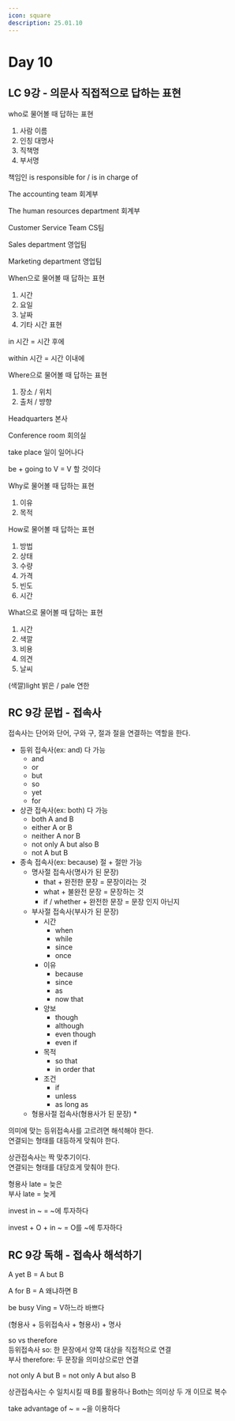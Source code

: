 ```yaml
---
icon: square
description: 25.01.10
---
```


# Day 10

## LC 9강 - 의문사 직접적으로 답하는 표현

who로 물어볼 때 답하는 표현

1. 사람 이름
2. 인칭 대명사
3. 직책명
4. 부서명

책임인 is responsible for / is in charge of

The accounting team 회계부

The human resources department 회계부

Customer Service Team CS팀

Sales department 영업팀

Marketing department 영업팀

When으로 물어볼 때 답하는 표현

1. 시간
2. 요일
3. 날짜
4. 기타 시간 표현

in 시간 = 시간 후에

within 시간 = 시간 이내에

Where으로 물어볼 때 답하는 표현

1. 장소 / 위치
2. 출처 / 뱡향

Headquarters 본사

Conference room 회의실

take place 일이 일어나다

be + going to V = V 할 것이다

Why로 물어볼 때 답하는 표현

1. 이유
2. 목적

How로 물어볼 때 답하는 표현

1. 방법
2. 상태
3. 수량
4. 가격
5. 빈도
6. 시간

What으로 물어볼 때 답하는 표현

1. 시간
2. 색깔
3. 비용
4. 의견
5. 날씨

(색깔)light 밝은 / pale 연한

## RC 9강 문법 - 접속사

접속사는 단어와 단어, 구와 구, 절과 절을 연결하는 역할을 한다.

* 등위 접속사(ex: and) 다 가능
  * and
  * or
  * but
  * so
  * yet
  * for
* 상관 접속사(ex: both) 다 가능
  * both A and B
  * either A or B
  * neither A nor B
  * not only A but also B
  * not A but B
* 종속 접속사(ex: because) 절 + 절만 가능
  * 명사절 접속사(명사가 된 문장)
    * that + 완전한 문장 = 문장이라는 것
    * what + 불완전 문장 = 문장하는 것
    * if / whether + 완전한 문장 = 문장 인지 아닌지
  * 부사절 접속사(부사가 된 문장)
    * 시간
      * when
      * while
      * since
      * once
    * 이유
      * because
      * since
      * as
      * now that
    * 양보
      * though
      * although
      * even though
      * even if
    * 목적
      * so that
      * in order that
    * 조건
      * if
      * unless
      * as long as
  * 형용사절 접속사(형용사가 된 문장)
    *

의미에 맞는 등위접속사를 고르려면 해석해야 한다.\
연결되는 형태를 대등하게 맞춰야 한다.

상관접속사는 짝 맞추기이다.\
연결되는 형태를 대당흐게 맞춰야 한다.

형용사 late = 늦은\
부사 late = 늦게

invest in \~ = \~에 투자하다



invest + O + in \~ = O를 \~에 투자하다

## RC 9강 독해 - 접속사 해석하기

A yet B = A but B

A for B = A 왜냐하면 B

be busy Ving = V하느라 바쁘다

(형용사 + 등위접속사 + 형용사) + 명사

so vs therefore\
등위접속사 so: 한 문장에서 양쪽 대상을 직접적으로 연결\
부사 therefore: 두 문장을 의미상으로만 연결

not only A but B = not only A but also B

상관접속사는 수 일치시킬 때 B를 활용하나 Both는 의미상 두 개 이므로 복수

take advantage of \~ = \~을 이용하다


